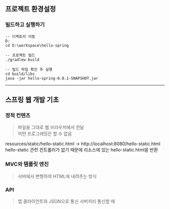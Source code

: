 ## 프로젝트 환경설정

### 빌드하고 실행하기
```
-- 디렉토리 이동
D:
cd D:\workspace\hello-spring
```
```
-- 프로젝트 빌드
./gradlew build
```
```
-- 빌드 파일 확인 후 실행
cd build/libs
java -jar hello-spring-0.0.1-SNAPSHOT.jar
```

---
  
## 스프링 웹 개발 기초

### 정적 컨텐츠
> 파일을 그대로 웹 브라우저에서 전달  
> 어떤 프로그래밍은 할 수 없음

resources/static/hello-static.html → http://localhost:8080/hello-static.html  
hello-static 관련 컨트롤러가 없기 때문에 리소스에 있는 hello-static.html을 반환

### MVC와 템플릿 엔진
> 서버에서 변형하여 HTML에 내려주는 방식

### API
> 앱 클라이언트와 JSON으로 통신
> 서버끼리 통신할 때
